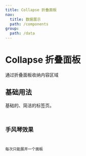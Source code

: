 ```yaml
---
title: Collapse 折叠面板
nav:
  title: 数据展示
  path: /components
group:
  path: /data
---
```


# Collapse 折叠面板

通过折叠面板收纳内容区域

## 基础用法

基础的、简洁的标签页。
<code src="./demo/index1.tsx" />

## 手风琴效果

每次只能展开一个面板
<code src="./demo/index2.tsx" />

<API src='./index.tsx'>